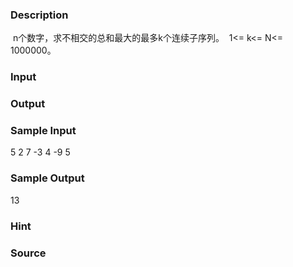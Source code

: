 
### Description
 n个数字，求不相交的总和最大的最多k个连续子序列。
 1<= k<= N<= 1000000。
### Input

### Output

### Sample Input
5 2
7 -3 4 -9 5


### Sample Output
13
### Hint

### Source
